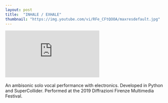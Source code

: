 ```yaml
---
layout: post
title:  "INHALE / EXHALE"
thumbnail: "https://img.youtube.com/vi/RFe_CFtQOOA/maxresdefault.jpg"
---
```

<div class="video-wrapper">
    <iframe src="https://www.youtube.com/embed/RFe_CFtQOOA?si=Lib-BjZ_Po1h-IED&amp;controls=0;showinfo=0;autohide=1;" title="YouTube video player" frameborder="0" allow="accelerometer; autoplay; clipboard-write; encrypted-media; gyroscope; picture-in-picture; web-share" allowfullscreen></iframe>
</div>
<br>
An ambisonic solo vocal performance with electronics. Developed in Python and SuperCollider. Performed at the 2019 Diffrazioni Firenze Multimedia Festival.
